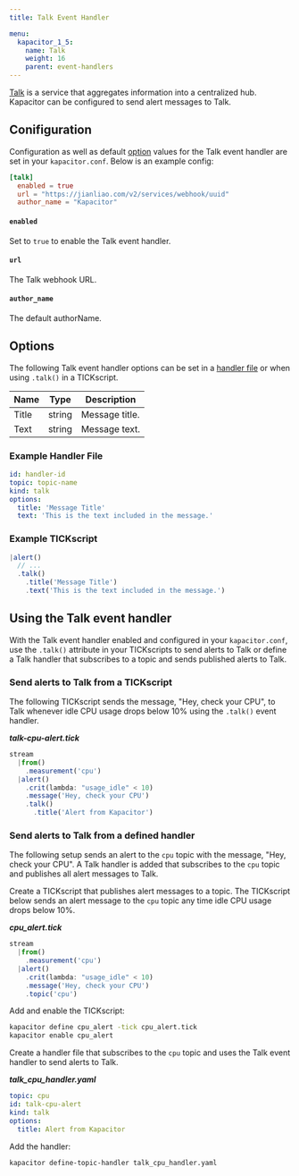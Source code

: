 ```yaml
---
title: Talk Event Handler

menu:
  kapacitor_1_5:
    name: Talk
    weight: 16
    parent: event-handlers
---
```


[Talk](https://jianliao.com/site) is a service that aggregates information into a centralized hub.
Kapacitor can be configured to send alert messages to Talk.

## Conifiguration
Configuration as well as default [option](#options) values for the Talk event handler are set in your `kapacitor.conf`.
Below is an example config:

```toml
[talk]
  enabled = true
  url = "https://jianliao.com/v2/services/webhook/uuid"
  author_name = "Kapacitor"
```

#### `enabled`
Set to `true` to enable the Talk event handler.

#### `url`
The Talk webhook URL.

#### `author_name`
The default authorName.


## Options
The following Talk event handler options can be set in a [handler file](/kapacitor/v1.5/event_handlers/#handler-file) or when using `.talk()` in a TICKscript.

| Name  | Type   | Description    |
| ----  | ----   | -----------    |
| Title | string | Message title. |
| Text  | string | Message text.  |

### Example Handler File
```yaml
id: handler-id
topic: topic-name
kind: talk
options:
  title: 'Message Title'
  text: 'This is the text included in the message.'
```

### Example TICKscript
```js
|alert()
  // ...
  .talk()
    .title('Message Title')
    .text('This is the text included in the message.')
```

## Using the Talk event handler
With the Talk event handler enabled and configured in your `kapacitor.conf`, use the `.talk()` attribute in your TICKscripts to send alerts to Talk or define a Talk handler that subscribes to a topic and sends published alerts to Talk.

### Send alerts to Talk from a TICKscript

The following TICKscript sends the message, "Hey, check your CPU", to Talk whenever idle CPU usage drops below 10% using the `.talk()` event handler.

_**talk-cpu-alert.tick**_  
```js
stream
  |from()
    .measurement('cpu')
  |alert()
    .crit(lambda: "usage_idle" < 10)
    .message('Hey, check your CPU')
    .talk()
      .title('Alert from Kapacitor')      
```

### Send alerts to Talk from a defined handler

The following setup sends an alert to the `cpu` topic with the message, "Hey, check your CPU". A Talk handler is added that subscribes to the `cpu` topic and publishes all alert messages to Talk.

Create a TICKscript that publishes alert messages to a topic.
The TICKscript below sends an alert message to the `cpu` topic any time idle CPU usage drops below 10%.

_**cpu\_alert.tick**_
```js
stream
  |from()
    .measurement('cpu')
  |alert()
    .crit(lambda: "usage_idle" < 10)
    .message('Hey, check your CPU')
    .topic('cpu')
```

Add and enable the TICKscript:

```bash
kapacitor define cpu_alert -tick cpu_alert.tick
kapacitor enable cpu_alert
```

Create a handler file that subscribes to the `cpu` topic and uses the Talk event handler to send alerts to Talk.

_**talk\_cpu\_handler.yaml**_
```yaml
topic: cpu
id: talk-cpu-alert
kind: talk
options:
  title: Alert from Kapacitor
```

Add the handler:

```bash
kapacitor define-topic-handler talk_cpu_handler.yaml
```

